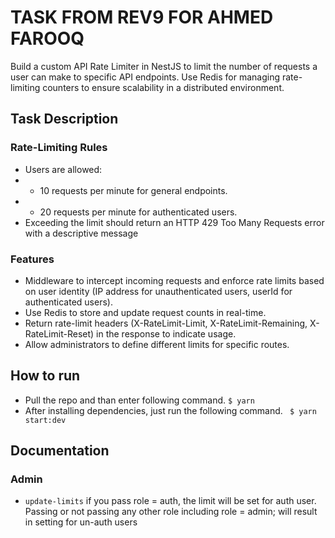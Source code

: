# TASK FROM REV9 FOR AHMED FAROOQ

Build a custom API Rate Limiter in NestJS to limit the number of requests a user can make to specific API endpoints. Use Redis for managing rate-limiting counters to ensure scalability in a distributed environment.

## Task Description 

### Rate-Limiting Rules
- Users are allowed:
- - 10 requests per minute for general endpoints.
- - 20 requests per minute for authenticated users.
- Exceeding the limit should return an HTTP 429 Too Many Requests error with a descriptive message
### Features
- Middleware to intercept incoming requests and enforce rate limits based on user identity (IP address for unauthenticated users, userId for authenticated users).
- Use Redis to store and update request counts in real-time.
- Return rate-limit headers (X-RateLimit-Limit, X-RateLimit-Remaining, X-RateLimit-Reset) in the response to indicate usage.
- Allow administrators to define different limits for specific routes.

## How to run
- Pull the repo and than enter following command.
``` $ yarn ```
- After installing dependencies, just run the following command.
``` $ yarn start:dev```

## Documentation
### Admin 
- ``` update-limits ``` if you pass role = auth, the limit will be set for auth user. Passing or not passing any other role including role = admin; will result in setting for un-auth users